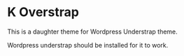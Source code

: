 # K Overstrap

This is a daughter theme for Wordpress Understrap theme.

Wordpress understrap should be installed for it to work.


